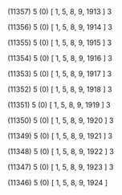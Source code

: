 (11357) 5 (0) [ 1, 5, 8, 9, 1913 ] 3 


(11356) 5 (0) [ 1, 5, 8, 9, 1914 ] 3 


(11355) 5 (0) [ 1, 5, 8, 9, 1915 ] 3 


(11354) 5 (0) [ 1, 5, 8, 9, 1916 ] 3 


(11353) 5 (0) [ 1, 5, 8, 9, 1917 ] 3 


(11352) 5 (0) [ 1, 5, 8, 9, 1918 ] 3 


(11351) 5 (0) [ 1, 5, 8, 9, 1919 ] 3 


(11350) 5 (0) [ 1, 5, 8, 9, 1920 ] 3 


(11349) 5 (0) [ 1, 5, 8, 9, 1921 ] 3 


(11348) 5 (0) [ 1, 5, 8, 9, 1922 ] 3 


(11347) 5 (0) [ 1, 5, 8, 9, 1923 ] 3 


(11346) 5 (0) [ 1, 5, 8, 9, 1924 ]  

